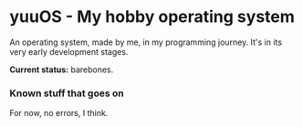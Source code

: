 # yuuOS - My hobby operating system
An operating system, made by me, in my programming journey. It's in its very early development stages.

**Current status:** barebones.

### Known stuff that goes on

For now, no errors, I think.